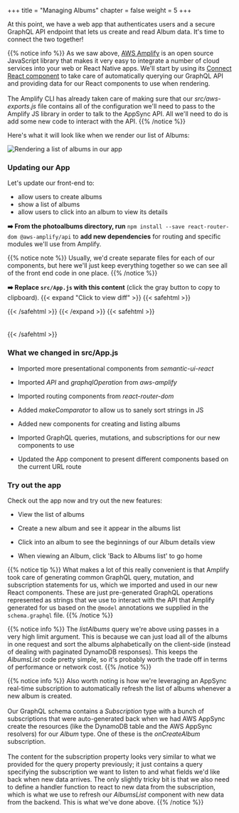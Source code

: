 +++
title = "Managing Albums"
chapter = false
weight = 5
+++

At this point, we have a web app that authenticates users and a secure GraphQL API endpoint that lets us create and read Album data. It's time to connect the two together!

{{% notice info %}}
As we saw above, [AWS Amplify](https://aws.github.io/aws-amplify/) is an open source JavaScript library that makes it very easy to integrate a number of cloud services into your web or React Native apps. We'll start by using its [Connect React component](https://aws-amplify.github.io/docs/js/api#connect) to take care of automatically querying our GraphQL API and providing data for our React components to use when rendering.
<br/><br/>
The Amplify CLI has already taken care of making sure that our *src/aws-exports.js* file contains all of the configuration we'll need to pass to the Amplify JS library in order to talk to the AppSync API. All we'll need to do is add some new code to interact with the API.
{{% /notice %}}

Here's what it will look like when we render our list of Albums:

![Rendering a list of albums in our app](/images/app-albums-screen.png?classes=border)

### Updating our App

Let's update our front-end to:
- allow users to create albums
- show a list of albums
- allow users to click into an album to view its details

**➡️ From the photoalbums directory, run** `npm install --save react-router-dom @aws-amplify/api` to **add new dependencies** for routing and specific modules we'll use from Amplify. 

{{% notice note %}}
Usually, we'd create separate files for each of our components, but here we'll just keep everything together so we can see all of the front end code in one place.
{{% /notice %}}

**➡️ Replace `src/App.js` with** <span class="clipBtn clipboard" data-clipboard-target="#id99edf3026b8d736dfff5a4bbf39a53e752702a0aphotoalbumssrcAppjs"><strong>this content</strong></span> (click the gray button to copy to clipboard). 
{{< expand "Click to view diff" >}} {{< safehtml >}}
<div id="diff-id99edf3026b8d736dfff5a4bbf39a53e752702a0aphotoalbumssrcAppjs"></div> <script type="text/template" data-diff-for="diff-id99edf3026b8d736dfff5a4bbf39a53e752702a0aphotoalbumssrcAppjs">commit 99edf3026b8d736dfff5a4bbf39a53e752702a0a
Author: Gabe Hollombe <gabe@avantbard.com>
Date:   Thu Feb 6 11:30:53 2020 +0800

    update frontend for album management

diff --git a/photoalbums/src/App.js b/photoalbums/src/App.js
index 8cbceb0..147c98e 100644
--- a/photoalbums/src/App.js
+++ b/photoalbums/src/App.js
@@ -1,24 +1,168 @@
-import React from 'react';
+import React, {useState, useEffect} from 'react';
 
-import Amplify from 'aws-amplify';
-import aws_exports from './aws-exports';
+import Amplify, {Auth} from 'aws-amplify'
+import API, {graphqlOperation} from '@aws-amplify/api'
+import aws_exports from './aws-exports'
 
-import { withAuthenticator } from 'aws-amplify-react';
-import { Header } from 'semantic-ui-react';
+import {withAuthenticator} from 'aws-amplify-react'
+import {Grid, Header, Input, List, Segment} from 'semantic-ui-react'
+
+import {BrowserRouter as Router, Route, NavLink} from 'react-router-dom';
+
+import * as queries from './graphql/queries'
+import * as mutations from './graphql/mutations'
+import * as subscriptions from './graphql/subscriptions'
 
 Amplify.configure(aws_exports);
 
-function App() {
+function makeComparator(key, order = 'asc') {
+  return (a, b) => {
+    if (!a.hasOwnProperty(key) || !b.hasOwnProperty(key)) 
+      return 0;
+    
+    const aVal = (typeof a[key] === 'string')
+      ? a[key].toUpperCase()
+      : a[key];
+    const bVal = (typeof b[key] === 'string')
+      ? b[key].toUpperCase()
+      : b[key];
+
+    let comparison = 0;
+    if (aVal > bVal) 
+      comparison = 1;
+    if (aVal < bVal) 
+      comparison = -1;
+    
+    return order === 'desc'
+      ? (comparison * -1)
+      : comparison
+  };
+}
+
+const NewAlbum = () => {
+  const [name,
+    setName] = useState('')
+
+  const handleSubmit = async(event) => {
+    event.preventDefault();
+    await API.graphql(graphqlOperation(mutations.createAlbum, {input: {
+        name
+      }}))
+    setName('')
+  }
+
   return (
-    <Header as="h1">
-      Hello World!
-    </Header>
+    <Segment>
+      <Header as='h3'>Add a new album</Header>
+      <Input
+        type='text'
+        placeholder='New Album Name'
+        icon='plus'
+        iconPosition='left'
+        action={{
+        content: 'Create',
+        onClick: handleSubmit
+      }}
+        name='name'
+        value={name}
+        onChange={(e) => setName(e.target.value)}/>
+    </Segment>
+  )
+}
+
+const AlbumsList = () => {
+  const [albums,
+    setAlbums] = useState([])
+
+  useEffect(() => {
+    async function fetchData() {
+      const result = await API.graphql(graphqlOperation(queries.listAlbums, {limit: 999}))
+      setAlbums(result.data.listAlbums.items)
+    }
+    fetchData()
+  }, [])
+
+  useEffect(() => {
+    let subscription
+    async function setupSubscription() {
+      const user = await Auth.currentAuthenticatedUser()
+      subscription = API.graphql(graphqlOperation(subscriptions.onCreateAlbum, {owner: user.username})).subscribe({
+        next: (data) => {
+          const album = data.value.data.onCreateAlbum
+          setAlbums(a => a.concat([album].sort(makeComparator('name'))))
+        }
+      })
+    }
+    setupSubscription()
+
+    return () => subscription.unsubscribe();
+  }, [])
+
+  const albumItems = () => {
+    return albums
+      .sort(makeComparator('name'))
+      .map(album => <List.Item key={album.id}>
+        <NavLink to={`/albums/${album.id}`}>{album.name}</NavLink>
+      </List.Item>);
+  }
+
+  return (
+    <Segment>
+      <Header as='h3'>My Albums</Header>
+      <List divided relaxed>
+        {albumItems()}
+      </List>
+    </Segment>
   );
 }
 
+const AlbumDetails = (props) => {
+  const [album,
+    setAlbum] = useState({name: 'Loading...', photos: []})
+
+  useEffect(() => {
+    const loadAlbumInfo = async() => {
+      const results = await API.graphql(graphqlOperation(queries.getAlbum, {id: props.id}))
+      setAlbum(results.data.getAlbum)
+    }
+
+    loadAlbumInfo()
+  }, [props.id])
+
+  return (
+    <Segment>
+      <Header as='h3'>{album.name}</Header>
+      <p>TODO LATER IN WORKSHOP: Allow photo uploads</p>
+      <p>TODO LATER IN WORKSHOP: Show photos for this album</p>
+    </Segment>
+  )
+}
+
+function App() {
+  return (
+    <Router>
+      <Grid padded>
+        <Grid.Column>
+          <Route path="/" exact component={NewAlbum}/>
+          <Route path="/" exact component={AlbumsList}/>
+
+          <Route
+            path="/albums/:albumId"
+            render={() => <div>
+            <NavLink to='/'>Back to Albums list</NavLink>
+          </div>}/>
+          <Route
+            path="/albums/:albumId"
+            render={props => <AlbumDetails id={props.match.params.albumId}/>}/>
+        </Grid.Column>
+      </Grid>
+    </Router>
+  )
+}
+
 export default withAuthenticator(App, {
   includeGreetings: true,
   signUpConfig: {
     hiddenDefaults: ['phone_number']
   }
-});
+})
</script>
{{< /safehtml >}} {{< /expand >}}
{{< safehtml >}}
<textarea id="id99edf3026b8d736dfff5a4bbf39a53e752702a0aphotoalbumssrcAppjs" style="position: relative; left: -1000px; width: 1px; height: 1px;">import React, {useState, useEffect} from 'react';

import Amplify, {Auth} from 'aws-amplify'
import API, {graphqlOperation} from '@aws-amplify/api'
import aws_exports from './aws-exports'

import {withAuthenticator} from 'aws-amplify-react'
import {Grid, Header, Input, List, Segment} from 'semantic-ui-react'

import {BrowserRouter as Router, Route, NavLink} from 'react-router-dom';

import * as queries from './graphql/queries'
import * as mutations from './graphql/mutations'
import * as subscriptions from './graphql/subscriptions'

Amplify.configure(aws_exports);

function makeComparator(key, order = 'asc') {
  return (a, b) => {
    if (!a.hasOwnProperty(key) || !b.hasOwnProperty(key)) 
      return 0;
    
    const aVal = (typeof a[key] === 'string')
      ? a[key].toUpperCase()
      : a[key];
    const bVal = (typeof b[key] === 'string')
      ? b[key].toUpperCase()
      : b[key];

    let comparison = 0;
    if (aVal > bVal) 
      comparison = 1;
    if (aVal < bVal) 
      comparison = -1;
    
    return order === 'desc'
      ? (comparison * -1)
      : comparison
  };
}

const NewAlbum = () => {
  const [name,
    setName] = useState('')

  const handleSubmit = async(event) => {
    event.preventDefault();
    await API.graphql(graphqlOperation(mutations.createAlbum, {input: {
        name
      }}))
    setName('')
  }

  return (
    <Segment>
      <Header as='h3'>Add a new album</Header>
      <Input
        type='text'
        placeholder='New Album Name'
        icon='plus'
        iconPosition='left'
        action={{
        content: 'Create',
        onClick: handleSubmit
      }}
        name='name'
        value={name}
        onChange={(e) => setName(e.target.value)}/>
    </Segment>
  )
}

const AlbumsList = () => {
  const [albums,
    setAlbums] = useState([])

  useEffect(() => {
    async function fetchData() {
      const result = await API.graphql(graphqlOperation(queries.listAlbums, {limit: 999}))
      setAlbums(result.data.listAlbums.items)
    }
    fetchData()
  }, [])

  useEffect(() => {
    let subscription
    async function setupSubscription() {
      const user = await Auth.currentAuthenticatedUser()
      subscription = API.graphql(graphqlOperation(subscriptions.onCreateAlbum, {owner: user.username})).subscribe({
        next: (data) => {
          const album = data.value.data.onCreateAlbum
          setAlbums(a => a.concat([album].sort(makeComparator('name'))))
        }
      })
    }
    setupSubscription()

    return () => subscription.unsubscribe();
  }, [])

  const albumItems = () => {
    return albums
      .sort(makeComparator('name'))
      .map(album => <List.Item key={album.id}>
        <NavLink to={`/albums/${album.id}`}>{album.name}</NavLink>
      </List.Item>);
  }

  return (
    <Segment>
      <Header as='h3'>My Albums</Header>
      <List divided relaxed>
        {albumItems()}
      </List>
    </Segment>
  );
}

const AlbumDetails = (props) => {
  const [album,
    setAlbum] = useState({name: 'Loading...', photos: []})

  useEffect(() => {
    const loadAlbumInfo = async() => {
      const results = await API.graphql(graphqlOperation(queries.getAlbum, {id: props.id}))
      setAlbum(results.data.getAlbum)
    }

    loadAlbumInfo()
  }, [props.id])

  return (
    <Segment>
      <Header as='h3'>{album.name}</Header>
      <p>TODO LATER IN WORKSHOP: Allow photo uploads</p>
      <p>TODO LATER IN WORKSHOP: Show photos for this album</p>
    </Segment>
  )
}

function App() {
  return (
    <Router>
      <Grid padded>
        <Grid.Column>
          <Route path="/" exact component={NewAlbum}/>
          <Route path="/" exact component={AlbumsList}/>

          <Route
            path="/albums/:albumId"
            render={() => <div>
            <NavLink to='/'>Back to Albums list</NavLink>
          </div>}/>
          <Route
            path="/albums/:albumId"
            render={props => <AlbumDetails id={props.match.params.albumId}/>}/>
        </Grid.Column>
      </Grid>
    </Router>
  )
}

export default withAuthenticator(App, {
  includeGreetings: true,
  signUpConfig: {
    hiddenDefaults: ['phone_number']
  }
})

</textarea>
{{< /safehtml >}}

### What we changed in src/App.js

- Imported more presentational components from *semantic-ui-react*

- Imported *API* and *graphqlOperation* from *aws-amplify*

- Imported routing components from *react-router-dom*

- Added *makeComparator* to allow us to sanely sort strings in JS

- Added new components for creating and listing albums

- Imported GraphQL queries, mutations, and subscriptions for our new components to use

- Updated the App component to present different components based on the current URL route

### Try out the app

Check out the app now and try out the new features: 

- View the list of albums

- Create a new album and see it appear in the albums list

- Click into an album to see the beginnings of our Album details view

- When viewing an Album, click 'Back to Albums list' to go home

{{% notice tip %}}
What makes a lot of this really convenient is that Amplify took care of generating common GraphQL query, mutation, and subscription statements for us, which we imported and used in our new React components. These are just pre-generated GraphQL operations represented as strings that we use to interact with the API that Amplify generated for us based on the `@model` annotations we supplied in the `schema.graphql` file.
{{% /notice %}}

{{% notice info %}}
The *listAlbums* query we're above using passes in a very high limit argument. This is because we can just load all of the albums in one request and sort the albums alphabetically on the client-side (instead of dealing with paginated DynamoDB responses). This keeps the *AlbumsList* code pretty simple, so it's probably worth the trade off in terms of performance or network cost.
{{% /notice %}}

{{% notice info %}}
Also worth noting is how we're leveraging an AppSync real-time subscription to automatically refresh the list of albums whenever a new album is created.
<br/>
<br/>
Our GraphQL schema contains a *Subscription* type with a bunch of subscriptions that were auto-generated back when we had AWS AppSync create the resources (like the DynamoDB table and the AWS AppSync resolvers) for our *Album* type. One of these is the _onCreateAlbum_ subscription.
<br/>
<br/>
The content for the subscription property looks very similar to what we provided for the query property previously; it just contains a query specifying the subscription we want to listen to and what fields we'd like back when new data arrives. The only slightly tricky bit is that we also need to define a handler function to react to new data from the subscription, which is what we use to refresh our _AlbumsList_ component with new data from the backend. This is what we've done above.
{{% /notice %}}

